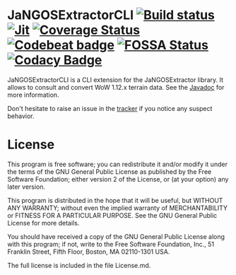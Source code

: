 # JaNGOSExtractorCLI  [![Build status](https://travis-ci.com/Warkdev/JaNGOSExtractorCLI.svg?branch=master)][1] [![Jit](https://jitpack.io/v/warkdev/JaNGOSExtractorCLI.svg)][4] [![Coverage Status](https://coveralls.io/repos/github/Warkdev/JaNGOSExtractorCLI/badge.svg?branch=master)][5] [![Codebeat badge](https://codebeat.co/badges/5ccfd060-8d57-4a51-9c6b-2688482f857e)][6] [![FOSSA Status](https://app.fossa.com/api/projects/git%2Bgithub.com%2FWarkdev%2FJaNGOSExtractorCLI.svg?type=shield)](https://app.fossa.com/projects/git%2Bgithub.com%2FWarkdev%2FJaNGOSExtractorCLI?ref=badge_shield) [![Codacy Badge](https://api.codacy.com/project/badge/Grade/aa0a573a6cbf40f48b04358d3cfeaeee)](https://app.codacy.com/app/Warkdev/JaNGOSExtractorCLI?utm_source=github.com&utm_medium=referral&utm_content=Warkdev/JaNGOSExtractorCLI&utm_campaign=Badge_Grade_Dashboard)
JaNGOSExtractorCLI is a CLI extension for the JaNGOSExtractor library. It allows to consult and convert WoW 1.12.x terrain data. See the [Javadoc][2] for more information.

Don't hesitate to raise an issue in the [tracker][3] if you notice any suspect behavior.

# License
This program is free software; you can redistribute it and/or modify it under the terms of the GNU General Public License as published by the Free Software Foundation; either version 2 of the License, or (at your option) any later version.

This program is distributed in the hope that it will be useful, but WITHOUT ANY WARRANTY; without even the implied warranty of MERCHANTABILITY or FITNESS FOR A PARTICULAR PURPOSE. See the GNU General Public License for more details.

You should have received a copy of the GNU General Public License along with this program; if not, write to the Free Software Foundation, Inc., 51 Franklin Street, Fifth Floor, Boston, MA 02110-1301 USA.

The full license is included in the file License.md.

[1]: https://travis-ci.com/Warkdev/JaNGOSExtractorCLI "Travis CI · JaNGOS Extractor CLI build status"
[2]: https://warkdev.github.io/JaNGOSExtractorCLI/apidocs/ "JaNGOS Extractor CLI javadoc"
[3]: https://github.com/JaNGOSExtractorCLI/issues/ "JaNGOS Extractor CLI Issues"
[4]: https://jitpack.io/#warkdev/JaNGOSExtractorCLI "JaNGOS Extractor CLI Jitpack"
[5]: https://coveralls.io/github/Warkdev/JaNGOSExtractorCLI?branch=master "JaNGOS Extractor CLI Coverage status"
[6]: https://codebeat.co/projects/github-com-warkdev-jangosextractorcli-master "JaNGOS Extractor CLI Codebeat status"